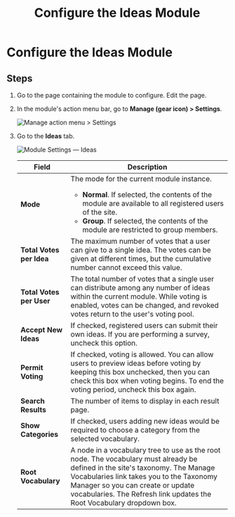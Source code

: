 ﻿---
uid: config-module-ideas
locale: en
title: Configure the Ideas Module
dnneditions: 
dnnversion: 09.02.00
related-topics: 
---

# Configure the Ideas Module

## Steps

1.  Go to the page containing the module to configure. Edit the page.
2.  In the module's action menu bar, go to **Manage (gear icon) \> Settings**.
    
      
    
    ![Manage action menu > Settings](/images/scr-actionmenu-manage-settings.png)
    
      
    
3.  Go to the **Ideas** tab.
    
      
    
    ![Module Settings — Ideas](/images/scr-modulesettings-Ideas.png)
    
      
    
    |**Field**|**Description**|
    |---|---|
    |**Mode**|The mode for the current module instance.<ul><li>**Normal**. If selected, the contents of the module are available to all registered users of the site.</li><li>**Group**. If selected, the contents of the module are restricted to group members.</li></ul>|
    |**Total Votes per Idea**|The maximum number of votes that a user can give to a single idea. The votes can be given at different times, but the cumulative number cannot exceed this value.|
    |**Total Votes per User**|The total number of votes that a single user can distribute among any number of ideas within the current module. While voting is enabled, votes can be changed, and revoked votes return to the user's voting pool.|
    |**Accept New Ideas**|If checked, registered users can submit their own ideas. If you are performing a survey, uncheck this option.|
    |**Permit Voting**|If checked, voting is allowed. You can allow users to preview ideas before voting by keeping this box unchecked, then you can check this box when voting begins. To end the voting period, uncheck this box again.|
    |**Search Results**|The number of items to display in each result page.|
    |**Show Categories**|If checked, users adding new ideas would be required to choose a category from the selected vocabulary.|
    |**Root Vocabulary**|A node in a vocabulary tree to use as the root node. The vocabulary must already be defined in the site's taxonomy. The Manage Vocabularies link takes you to the Taxonomy Manager so you can create or update vocabularies. The Refresh link updates the Root Vocabulary dropdown box.|
